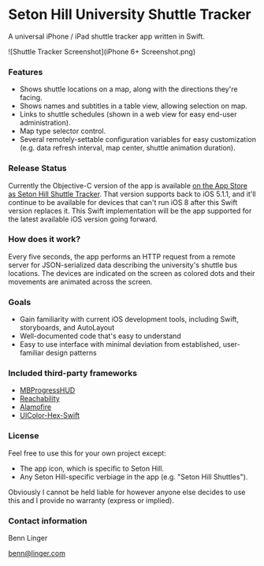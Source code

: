# Seton Hill University Shuttle Tracker #

A universal iPhone / iPad shuttle tracker app written in Swift.

![Shuttle Tracker Screenshot](iPhone 6+ Screenshot.png)

### Features ###
* Shows shuttle locations on a map, along with the directions they're facing.
* Shows names and subtitles in a table view, allowing selection on map.
* Links to shuttle schedules (shown in a web view for easy end-user administration).
* Map type selector control.
* Several remotely-settable configuration variables for easy customization (e.g. data refresh interval, map center, shuttle animation duration).

### Release Status ###
Currently the Objective-C version of the app is available [on the App Store as Seton Hill Shuttle Tracker](https://itunes.apple.com/us/app/seton-hill-shuttle-tracker/id935409158?mt=8). That version supports back to iOS 5.1.1, and it'll continue to be available for devices that can't run iOS 8 after this Swift version replaces it. This Swift implementation will be the app supported for the latest available iOS version going forward.

### How does it work? ###
Every five seconds, the app performs an HTTP request from a remote server for JSON-serialized data describing the university's shuttle bus locations. The devices are indicated on the screen as colored dots and their movements are animated across the screen.

### Goals ###

* Gain familiarity with current iOS development tools, including Swift, storyboards, and AutoLayout
* Well-documented code that's easy to understand
* Easy to use interface with minimal deviation from established, user-familiar design patterns

### Included third-party frameworks ###

* [MBProgressHUD](https://github.com/jdg/MBProgressHUD)
* [Reachability](https://github.com/tonymillion/Reachability)
* [Alamofire](https://github.com/Alamofire/Alamofire)
* [UIColor-Hex-Swift](https://github.com/yeahdongcn/UIColor-Hex-Swift)

### License ###

Feel free to use this for your own project except:

* The app icon, which is specific to Seton Hill.
* Any Seton Hill-specific verbiage in the app (e.g. "Seton Hill Shuttles").

Obviously I cannot be held liable for however anyone else decides to use this and I provide no warranty (express or implied).

### Contact information ###

Benn Linger

benn@linger.com
